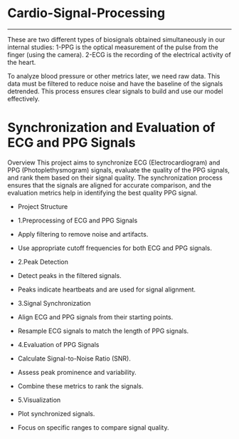 # Cardio-Signal-Processing
----------------------
These are two different types of biosignals obtained simultaneously in our internal studies: 
1-PPG is the optical measurement of the pulse from the finger (using the camera).
2-ECG is the recording of the electrical activity of the heart. 

To analyze blood pressure or other metrics later, we need raw data. This data must be filtered to reduce noise and have the baseline of the signals detrended. This process ensures clear signals to build and use our model effectively.

# Synchronization and Evaluation of ECG and PPG Signals
Overview
This project aims to synchronize ECG (Electrocardiogram) and PPG (Photoplethysmogram) signals, evaluate the quality of the PPG signals, and rank them based on their signal quality. The synchronization process ensures that the signals are aligned for accurate comparison, and the evaluation metrics help in identifying the best quality PPG signal.

- Project Structure
- 1.Preprocessing of ECG and PPG Signals
- Apply filtering to remove noise and artifacts.
- Use appropriate cutoff frequencies for both ECG and PPG signals.

- 2.Peak Detection
- Detect peaks in the filtered signals.
- Peaks indicate heartbeats and are used for signal alignment.

- 3.Signal Synchronization
- Align ECG and PPG signals from their starting points.
- Resample ECG signals to match the length of PPG signals.

- 4.Evaluation of PPG Signals
- Calculate Signal-to-Noise Ratio (SNR).
- Assess peak prominence and variability.
- Combine these metrics to rank the signals.

- 5.Visualization
- Plot synchronized signals.
- Focus on specific ranges to compare signal quality.
